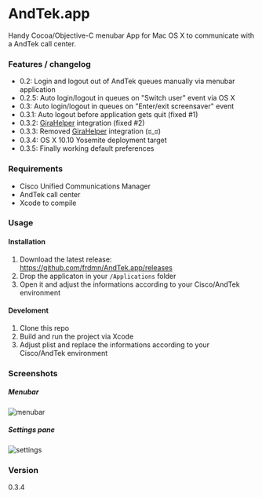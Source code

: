 AndTek.app
==========

Handy Cocoa/Objective-C menubar App for Mac OS X to communicate with a AndTek call center.

### Features / changelog

* 0.2: Login and logout out of AndTek queues manually via menubar application
* 0.2.5: Auto login/logout in queues on "Switch user" event via OS X
* 0.3: Auto login/logout in queues on "Enter/exit screensaver" event
* 0.3.1: Auto logout before application gets quit (fixed #1)
* 0.3.2: [GiraHelper](http://git.frd.mn/iWelt/gira-helper/tree/master) integration (fixed #2)
* 0.3.3: Removed [GiraHelper](http://git.frd.mn/iWelt/gira-helper/tree/master) integration (ಠ_ಠ)
* 0.3.4: OS X 10.10 Yosemite deployment target
* 0.3.5: Finally working default preferences

### Requirements

* Cisco Unified Communications Manager
* AndTek call center
* Xcode to compile

### Usage

#### Installation

1. Download the latest release:  
  https://github.com/frdmn/AndTek.app/releases
1. Drop the applicaton in your `/Applications` folder
1. Open it and adjust the informations according to your Cisco/AndTek environment

#### Develoment

1. Clone this repo
1. Build and run the project via Xcode
1. Adjust plist and replace the informations according to your Cisco/AndTek environment

### Screenshots

##### Menubar

![menubar](http://static.yeahwh.at/plugins/AndTekAgent/1_menubar.png)

##### Settings pane

![settings](http://static.yeahwh.at/plugins/AndTekAgent/2_settings.png)

### Version
0.3.4
